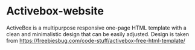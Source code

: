 # Activebox-website
ActiveBox is a multipurpose responsive one-page HTML template with a clean and minimalistic design that can be easily adjusted. Design is taken from https://freebiesbug.com/code-stuff/activebox-free-html-template/
